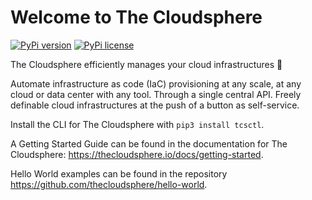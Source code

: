 # Welcome to The Cloudsphere

[![PyPi version](https://badgen.net/pypi/v/tcsctl/)](https://pypi.org/project/tcsctl/)
[![PyPi license](https://badgen.net/pypi/license/tcsctl/)](https://pypi.org/project/tcsctl/)

The Cloudsphere efficiently manages your cloud infrastructures 🚀

Automate infrastructure as code (IaC) provisioning at any scale,
at any cloud or data center with any tool. Through a single central
API. Freely definable cloud infrastructures at the push of a button
as self-service.

Install the CLI for The Cloudsphere with ``pip3 install tcsctl``.

A Getting Started Guide can be found in the documentation for The Cloudsphere:
https://thecloudsphere.io/docs/getting-started.

Hello World examples can be found in the repository
https://github.com/thecloudsphere/hello-world.
